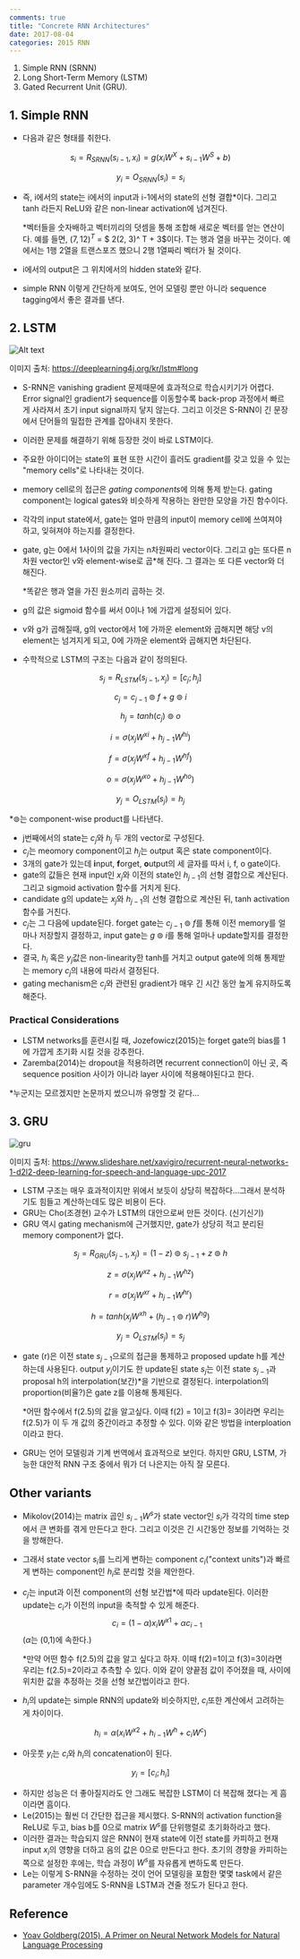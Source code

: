 ```yaml
---
comments: true
title: "Concrete RNN Architectures"
date: 2017-08-04
categories: 2015 RNN 
---
```

1. Simple RNN (SRNN)
2. Long Short-Term Memory (LSTM)
3. Gated Recurrent Unit (GRU).

## 1. Simple RNN

- 다음과 같은 형태를 취한다.

$$
s_i = R_{SRNN}(s_{i-1}, x_i) = g(x_iW^X + s_{i-1}W^S + b)
$$

$$
y_i = O_{SRNN}(s_i) = s_i
$$

- 즉, i에서의 state는 i에서의 input과 i-1에서의 state의 선형 결합*이다.  그리고 tanh 라든지 ReLU와 같은 non-linear activation에 넘겨진다.


  *벡터들을 숫자배하고 벡터끼리의 덧셈을 통해 조합해 새로운 벡터를 얻는 연산이다. 예를 들면, $(7, 12)^T$ = $ 2(2, 3)^	T + 3$이다. T는 행과 열을 바꾸는 것이다. 예에서는 1행 2열을 트랜스포즈 했으니 2행 1열짜리 벡터가 될 것이다.

- i에서의 output은 그 위치에서의 hidden state와 같다.

- simple RNN 이렇게 간단하게 보여도, 언어 모델링 뿐만 아니라 sequence tagging에서 좋은 결과를 낸다.

## 2. LSTM


![Alt text](https://deeplearning4j.org/img/greff_lstm_diagram.png)

이미지 출처: https://deeplearning4j.org/kr/lstm#long

- S-RNN은 vanishing gradient 문제때문에 효과적으로 학습시키기가 어렵다. Error signal인 gradient가 sequence를 이동할수록 back-prop 과정에서 빠르게 사라져서 초기 input signal까지 닿지 않는다. 그리고 이것은 S-RNN이 긴 문장에서 단어들의 밀접한 관계를 잡아내지 못한다. 

- 이러한 문제를 해결하기 위해 등장한 것이 바로 LSTM이다.

- 주요한 아이디어는 state의 표현 또한 시간이 흘러도 gradient를 갖고 있을 수 있는  "memory cells"로 나타내는 것이다.

- memory cell로의 접근은 *gating components*에 의해 통제 받는다. gating component는 logical gates와 비슷하게 작용하는 완만한 모양을 가진 함수이다.

- 각각의 input state에서, gate는 얼마 만큼의 input이 memory cell에 쓰여져야 하고, 잊혀져야 하는지를 결정한다.

- gate, g는 0에서 1사이의 값을 가지는 n차원짜리 vector이다. 그리고 g는 또다른 n차원 vector인 v와 element-wise로 곱*해 진다. 그 결과는 또 다른 vector와 더해진다.

  *똑같은 행과 열을 가진 원소끼리 곱하는 것.

- g의 값은 sigmoid 함수를 써서 0이나 1에 가깝게 설정되어 있다.

- v와 g가 곱해질때, g의 vector에서 1에 가까운 element와 곱해지면 해당 v의 element는 넘겨지게 되고, 0에 가까운 element와 곱해지면 차단된다.

- 수학적으로 LSTM의 구조는 다음과 같이 정의된다.

$$
s_j = R_{LSTM}(s_{j-1},x_j) = [c_j;h_j]
$$

$$
c_j = c_{j-1}\circledcirc f + g  \circledcirc i
$$

$$
h_j = tanh(c_j) \circledcirc o
$$

$$
i = \sigma(x_jW^{xi} + h_{j-1}W^{hi})
$$

$$
f = \sigma(x_jW^{xf} + h_{j-1}W^{hf})
$$

$$
o = \sigma(x_jW^{xo} + h_{j-1}W^{ho})
$$

$$
y_j = O_{LSTM}(s_j) = h_j
$$

*$\circledcirc$는 component-wise product를 나타낸다.

- j번째에서의 state는 $c_j$와 $h_j$ 두 개의 vector로 구성된다. 
- $c_j$는 meomory component이고 $h_j$는 output 혹은 state component이다.
- 3개의 gate가 있는데 **i**nput, **f**orget, **o**utput의 세 글자를 따서 i, f, o gate이다.
- gate의 값들은 현재 input인 $x_j$와 이전의 state인 $h_{j-1}$의 선형 결합으로 계산된다. 그리고 sigmoid activation 함수를 거치게 된다.
- candidate g의 update는 $x_j$와 $h_{j-1}$의  선형 결합으로 계산된 뒤, tanh activation 함수를 거친다.
- $c_j$는 그 다음에 update된다. forget gate는 $c_{j-1}\circledcirc f$를 통해 이전 memory를 얼마나 저장할지 결정하고, input gate는  $g  \circledcirc i$를 통해 얼마나 update할지를 결정한다. 
- 결국, $h_i$ 혹은 $y_j$값은 non-linearity한 tanh를 거치고 output gate에 의해 통제받는  memory $c_j$의 내용에 따라서 결정된다. 
- gating mechanism은 $c_j$와 관련된 gradient가 매우 긴 시간 동안 높게 유지하도록 해준다.

### Practical Considerations

- LSTM networks를 훈련시킬 때, Jozefowicz(2015)는 forget gate의 bias를 1에 가깝게 초기화 시킬 것을 강추한다.
- Zaremba(2014)는 dropout을 적용하려면 recurrent connection이 아닌 곳, 즉 sequence position 사이가 아니라 layer 사이에 적용해야된다고 한다. 

*누군지는 모르겠지만 논문까지 썼으니까 유명할 것 같다...

## 3. GRU

![gru](http://i.imgur.com/GG9qgLz.jpg)

이미지 출처: https://www.slideshare.net/xavigiro/recurrent-neural-networks-1-d2l2-deep-learning-for-speech-and-language-upc-2017

- LSTM 구조는 매우 효과적이지만 위에서 보듯이 상당히 복잡하다...그래서 분석하기도 힘들고 계산하는데도 많은 비용이 든다.
- GRU는 Cho(조경현) 교수가 LSTM의 대안으로써 만든 것이다. (신기신기)
- GRU 역시 gating mechanism에 근거했지만, gate가 상당히 적고 분리된 memory component가 없다.

$$
s_j = R_{GRU}(s_{j-1}, x_j) = (1-z)\circledcirc s_{j-1}+z\circledcirc h
$$

$$
z = \sigma(x_jW^{xz} + h_{j-1}W^{hz})
$$

$$
r = \sigma(x_jW^{xr} + h_{j-1}W^{hr})
$$

$$
h = tanh(x_jW^{xh} + (h_{j-1}\circledcirc r)W^{hg})
$$

$$
y_j = O_{LSTM}(s_j) = s_j
$$

- gate (r)은 이전 state $s_{j-1}$으로의 접근을 통제하고 proposed update h를 계산하는데 사용된다. output $y_j$이기도 한 update된 state $s_j$는 이전 state $s_{j-1}$과 proposal h의 interpolation(보간)*을 기반으로 결정된다. interpolation의 proportion(비율?)은 gate z를 이용해 통제된다.

  *어떤 함수에서 f(2.5)의 값을 알고싶다. 이때 f(2) = 1이고 f(3)= 3이라면 우리는 f(2.5)가 이 두 개 값의 중간이라고 추정할 수 있다. 이와 같은 방법을 interploation이라고 한다.

- GRU는 언어 모델링과 기계 번역에서 효과적으로 보인다. 하지만 GRU, LSTM, 가능한 대안적 RNN 구조 중에서 뭐가 더 나은지는 아직 잘 모른다.

## Other variants

- Mikolov(2014)는 matrix 곱인 $s_{i-1}W^s$가 state vector인 $s_i$가 각각의 time step에서 큰 변화를 겪게 만든다고 한다. 그리고 이것은 긴 시간동안 정보를 기억하는 것을 방해한다. 

- 그래서 state vector $s_i$를 느리게 변하는 component $c_i$("context units")과 빠르게 변하는 component인 $h_i$로 분리할 것을 제안한다.

- $c_j$는 input과 이전 component의 선형 보간법*에 따라 update된다. 이러한 update는 $c_i$가 이전의 input을 축적할 수 있게 해준다.
  $$
  c_i = (1-\alpha)x_iW^{x1}+\alpha c_{i-1}
  $$
  ($\alpha$는 (0,1)에 속한다.)

  *만약 어떤 함수 f(2.5)의 값을 알고 싶다고 하자. 이때 f(2)=1이고 f(3)=3이라면 우리는 f(2.5)=2이라고 추측할 수 있다. 이와 같이 양끝점 값이 주어졌을 때, 사이에 위치한 값을 추정하는 것을 선형 보간법이라고 한다.

- $h_i$의 update는 simple RNN의 update와 비슷하지만, $c_i$또한 계산에서 고려하는 게 차이이다.

$$
h_i = \alpha(x_iW^{x2}+h_{i-1}W^h+c_iW^c)
$$

- 아웃풋 $y_i$는 $c_i$와 $h_i$의 concatenation이 된다. 

$$
y_i = [c_i;h_i]
$$

- 하지만 성능은 더 좋아질지라도 안 그래도 복잡한 LSTM이 더 복잡해 졌다는 게 흠이라면 흠이다.
- Le(2015)는 훨씬 더 간단한 접근을 제시했다. S-RNN의 activation function을 ReLU로 두고, bias b를 0으로 matrix $W^s$를 단위행렬로 초기화하라고 했다. 
- 이러한 결과는 학습되지 않은 RNN이 현재 state에 이전 state를 카피하고 현재 input $x_i$의 영향을 더하고 음의 값은 0으로 만든다고 한다. 초기의 경향을 카피하는 쪽으로 설정한 후에는, 학습 과정이 $W^s$를 자유롭게 변하도록 만든다. 
-  Le는 이렇게 S-RNN을 수정하는 것이 언어 모델링을 포함한 몇몇 task에서 같은 parameter 개수임에도 S-RNN을 LSTM과 견줄 정도가 된다고 한다. 

## Reference

- [Yoav Goldberg(2015), A Primer on Neural Network Models for Natural Language Processing](http://u.cs.biu.ac.il/~yogo/nnlp.pdf)

<script id="dsq-count-scr" src="//nlp-with-koding.disqus.com/count.js" async></script>
<script type="text/javascript" async src="https://cdn.mathjax.org/mathjax/latest/MathJax.js?config=TeX-MML-AM_CHTML"> </script>

